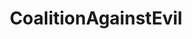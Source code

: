 ---
title: CoalitionAgainstEvil
crosslinks:
- EvilLeagueOfEvil
- nfl
- Evilluminati
- steelers
- ungulateteams
- Patriots
- Browns
- minnesotavikings
- BIRDTEAMS
- EvilerLeagueOfEvil
- NYGiants
- CoalitionForPrison
- Seahawks
- Colts
- theplunderhood
- GreenBayPackers
- HornBros
- Saints
- oaklandraiders
---